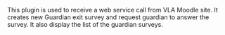 This plugin is used to receive a web service call from VLA Moodle site.
It creates new Guardian exit survey and request guardian to answer the survey.
It also display the list of the guardian surveys.